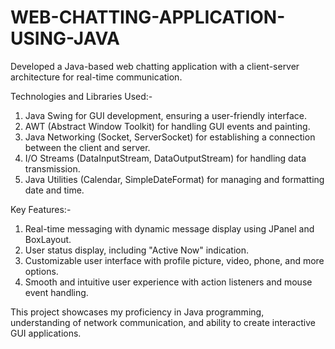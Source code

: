 # WEB-CHATTING-APPLICATION-USING-JAVA
Developed a Java-based web chatting application with a client-server architecture for real-time communication.

Technologies and Libraries Used:-

1. Java Swing for GUI development, ensuring a user-friendly interface.
2. AWT (Abstract Window Toolkit) for handling GUI events and painting.
3. Java Networking (Socket, ServerSocket) for establishing a connection between the client and server.
4. I/O Streams (DataInputStream, DataOutputStream) for handling data transmission.
5. Java Utilities (Calendar, SimpleDateFormat) for managing and formatting date and time.

Key Features:-

1. Real-time messaging with dynamic message display using JPanel and BoxLayout.
2. User status display, including "Active Now" indication.
3. Customizable user interface with profile picture, video, phone, and more options.
4. Smooth and intuitive user experience with action listeners and mouse event handling.

This project showcases my proficiency in Java programming, understanding of network communication, and ability to create interactive GUI applications.
